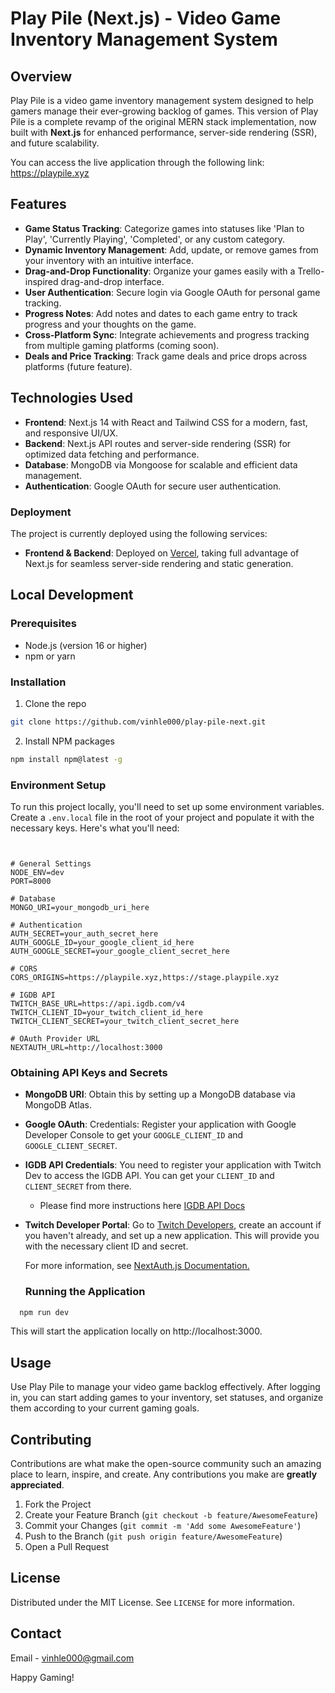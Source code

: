 # Play Pile (Next.js) - Video Game Inventory Management System

## Overview
Play Pile is a video game inventory management system designed to help gamers manage their ever-growing backlog of games. This version of Play Pile is a complete revamp of the original MERN stack implementation, now built with **Next.js** for enhanced performance, server-side rendering (SSR), and future scalability.


You can access the live application through the following link: https://playpile.xyz

<!-- ![PlayPile_v2_demo](https://github.com/your-username/play-pile-next/assets/your-image-link) -->

## Features
- **Game Status Tracking**: Categorize games into statuses like 'Plan to Play', 'Currently Playing', 'Completed', or any custom category.
- **Dynamic Inventory Management**: Add, update, or remove games from your inventory with an intuitive interface.
- **Drag-and-Drop Functionality**: Organize your games easily with a Trello-inspired drag-and-drop interface.
- **User Authentication**: Secure login via Google OAuth for personal game tracking.
- **Progress Notes**: Add notes and dates to each game entry to track progress and your thoughts on the game.
- **Cross-Platform Sync**: Integrate achievements and progress tracking from multiple gaming platforms (coming soon).
- **Deals and Price Tracking**: Track game deals and price drops across platforms (future feature).

## Technologies Used
- **Frontend**: Next.js 14 with React and Tailwind CSS for a modern, fast, and responsive UI/UX.
- **Backend**: Next.js API routes and server-side rendering (SSR) for optimized data fetching and performance.
- **Database**: MongoDB via Mongoose for scalable and efficient data management.
- **Authentication**: Google OAuth for secure user authentication.
<!-- - **State Management**: React Context API and SWR for efficient global state and data management. -->

### Deployment
The project is currently deployed using the following services:

- **Frontend & Backend**: Deployed on [Vercel](https://vercel.com/), taking full advantage of Next.js for seamless server-side rendering and static generation.

## Local Development

### Prerequisites
- Node.js (version 16 or higher)
- npm or yarn

### Installation
1. Clone the repo
```sh
git clone https://github.com/vinhle000/play-pile-next.git
```
2. Install NPM packages
```sh
npm install npm@latest -g
```

### Environment Setup
To run this project locally, you'll need to set up some environment variables. Create a `.env.local` file in the root of your project and populate it with the necessary keys. Here's what you'll need:

```plaintext


# General Settings
NODE_ENV=dev
PORT=8000

# Database
MONGO_URI=your_mongodb_uri_here

# Authentication
AUTH_SECRET=your_auth_secret_here
AUTH_GOOGLE_ID=your_google_client_id_here
AUTH_GOOGLE_SECRET=your_google_client_secret_here

# CORS
CORS_ORIGINS=https://playpile.xyz,https://stage.playpile.xyz

# IGDB API
TWITCH_BASE_URL=https://api.igdb.com/v4
TWITCH_CLIENT_ID=your_twitch_client_id_here
TWITCH_CLIENT_SECRET=your_twitch_client_secret_here

# OAuth Provider URL
NEXTAUTH_URL=http://localhost:3000
```

### Obtaining API Keys and Secrets

- **MongoDB URI**: Obtain this by setting up a MongoDB database via MongoDB Atlas.
- **Google OAuth**: Credentials: Register your application with Google Developer Console to get your `GOOGLE_CLIENT_ID` and `GOOGLE_CLIENT_SECRET`.
- **IGDB API Credentials**: You need to register your application with Twitch Dev to access the IGDB API. You can get your `CLIENT_ID` and `CLIENT_SECRET` from there.
  - Please find more instructions here [IGDB API Docs](https://api-docs.igdb.com/#getting-started)
- **Twitch Developer Portal**: Go to [Twitch Developers](https://dev.twitch.tv/console/apps), create an account if you haven't already, and set up a new application. This will provide you with the necessary client ID and secret.


  For more information, see [NextAuth.js Documentation.](https://playpile.xyz)

  ### Running the Application
```sh
  npm run dev
```

This will start the application locally on http://localhost:3000.

## Usage
Use Play Pile to manage your video game backlog effectively. After logging in, you can start adding games to your inventory, set statuses, and organize them according to your current gaming goals.

## Contributing
Contributions are what make the open-source community such an amazing place to learn, inspire, and create. Any contributions you make are **greatly appreciated**.

1. Fork the Project
2. Create your Feature Branch (`git checkout -b feature/AwesomeFeature`)
3. Commit your Changes (`git commit -m 'Add some AwesomeFeature'`)
4. Push to the Branch (`git push origin feature/AwesomeFeature`)
5. Open a Pull Request

## License
Distributed under the MIT License. See `LICENSE` for more information.

## Contact
Email - vinhle000@gmail.com

Happy Gaming!
